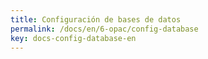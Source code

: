 ```yaml
---
title: Configuración de bases de datos
permalink: /docs/en/6-opac/config-database
key: docs-config-database-en
---
```

